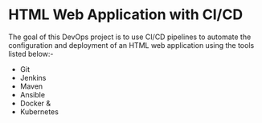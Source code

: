 # HTML Web Application with CI/CD

The goal of this DevOps project is to use CI/CD pipelines to automate the configuration and deployment of an HTML web application using the tools listed below:- 

- Git
- Jenkins
- Maven
- Ansible
- Docker &
- Kubernetes

